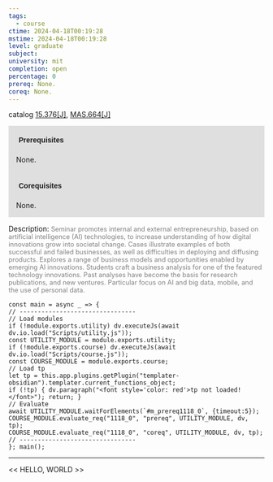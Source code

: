```yaml
---
tags:
  - course
ctime: 2024-04-18T00:19:28
mstime: 2024-04-18T00:19:28
level: graduate
subject: 
university: mit
completion: open
percentage: 0
prereq: None.
coreq: None.
---
```


catalog [15.376[J]](http://student.mit.edu/catalog/m15b.html#15.376), [MAS.664[J]](http://student.mit.edu/catalog/mMASa.html#MAS.664)

<span style="display: block; padding: 15px; background-color: rgb(100, 100, 100, 0.2);"><font id="m_prereq1118_0" style="display: block; font-family: Arial, sans-serif; font-weight: bold; padding: 5px">Prerequisites</font><br><span id="prereq1118_0">None.</span></span>
<span style="display: block; padding: 15px; background-color: rgb(100, 100, 100, 0.2);"><font id="m_coreq1118_0" style="display: block; font-family: Arial, sans-serif; font-weight: bold; padding: 5px">Corequisites</font><br><span id="coreq1118_0">None.</span></span>

<font style="">Description:</font>
<font style="color: grey; font-size: 0.8rem;">Seminar promotes internal and external entrepreneurship, based on artificial intelligence (AI) technologies, to increase understanding of how digital innovations grow into societal change. Cases illustrate examples of both successful and failed businesses, as well as difficulties in deploying and diffusing products. Explores a range of business models and opportunities enabled by emerging AI innovations. Students craft a business analysis for one of the featured technology innovations. Past analyses have become the basis for research publications, and new ventures. Particular focus on AI and big data, mobile, and the use of personal data.</font>

```dataviewjs
const main = async _ => {
// --------------------------------
// Load modules
if (!module.exports.utility) dv.executeJs(await dv.io.load("Scripts/utility.js"));
const UTILITY_MODULE = module.exports.utility;
if (!module.exports.course) dv.executeJs(await dv.io.load("Scripts/course.js"));
const COURSE_MODULE = module.exports.course;
// Load tp
let tp = this.app.plugins.getPlugin("templater-obsidian").templater.current_functions_object;
if (!tp) { dv.paragraph("<font style='color: red'>tp not loaded!</font>"); return; }
// Evaluate
await UTILITY_MODULE.waitForElements(`#m_prereq1118_0`, {timeout:5});
COURSE_MODULE.evaluate_req("1118_0", "prereq", UTILITY_MODULE, dv, tp);
COURSE_MODULE.evaluate_req("1118_0", "coreq", UTILITY_MODULE, dv, tp);
// --------------------------------
}; main();
```

---

<< HELLO, WORLD >>
